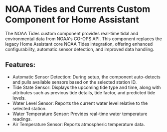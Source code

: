 # NOAA Tides and Currents Custom Component for Home Assistant
The NOAA Tides custom component provides real-time tidal and environmental data from NOAA's CO-OPS API. This component replaces the legacy Home Assistant core NOAA Tides integration, offering enhanced configurability, automatic sensor detection, and improved data handling.

## Features:
* Automatic Sensor Detection: During setup, the component auto-detects and pulls available sensors based on the selected station ID.
* Tide State Sensor: Displays the upcoming tide type and time, along with attributes such as previous tide details, tide factor, and predicted tide levels.
* Water Level Sensor: Reports the current water level relative to the selected station.
* Water Temperature Sensor: Provides real-time water temperature readings.
* Air Temperature Sensor: Reports atmospheric temperature data.
